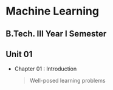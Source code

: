 # Machine Learning
 
## B.Tech. III Year I Semester
 
## Unit 01

- Chapter 01 : Introduction
    > Well-posed learning problems
